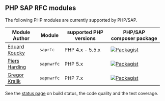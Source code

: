 ## PHP SAP RFC modules

The following PHP modules are currently supported by PHP/SAP.

Module Author            | Module      | supported PHP versions | PHP/SAP composer package
------------------------ | ----------- | ---------------------- | -------------------------
[Eduard Koucky][koucky]  | `saprfc`    | PHP 4.x - 5.5.x        | [![Packagist][koucky-version-badge]][koucky-packagist]
[Piers Harding][harding] | `sapnwrfc`  | PHP 5.x                | [![Packagist][harding-version-badge]][harding-packagist]
[Gregor Kralik][kralik]  | `sapnwrfc`  | PHP 7.x                | [![Packagist][kralik-version-badge]][kralik-packagist]

See the [status page](status) on build status, the code quality and the test coverage.

[koucky]: http://saprfc.sourceforge.net/ "SAPRFC extension module for PHP"
[harding]: https://github.com/piersharding/php-sapnwrfc "SAP RFC Connector using the SAP NW RFC SDK for PHP"
[kralik]: https://github.com/gkralik/php7-sapnwrfc "SAP NW RFC SDK extension for PHP7"
[koucky-packagist]: https://packagist.org/packages/php-sap/saprfc-koucky
[koucky-version-badge]: https://img.shields.io/packagist/v/php-sap/saprfc-koucky.svg?style=for-the-badge
[harding-packagist]: https://packagist.org/packages/php-sap/saprfc-harding
[harding-version-badge]: https://img.shields.io/packagist/v/php-sap/saprfc-harding.svg?style=for-the-badge
[kralik-packagist]: https://packagist.org/packages/php-sap/saprfc-kralik
[kralik-version-badge]: https://img.shields.io/packagist/v/php-sap/saprfc-kralik.svg?style=for-the-badge
